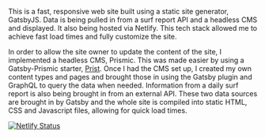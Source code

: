 This is a fast, responsive web site built using a static site
generator, GatsbyJS. Data is being pulled in from a surf report API and a headless CMS and displayed. It also being hosted via Netlify. This tech stack allowed me to achieve fast load times and fully customize the site.

In order to allow the site owner to update the content of the site, I implemented a
headless CMS, Prismic. This was made easier by using a Gatsby-Prismic starter, [Prist](https://github.com/margueriteroth/gatsby-prismic-starter-prist). Once I had the CMS set up, I created my own content types and pages and brought those in using the Gatsby plugin and GraphQL to query the data when needed. Information from a daily surf report is also being brought in from an external API. These two data sources are brought in by Gatsby and the whole site is compiled into static HTML, CSS and Javascript files, allowing for quick load times.


[![Netlify Status](https://api.netlify.com/api/v1/badges/b7a0e871-c5fd-4a82-9651-7df7a787400e/deploy-status)](https://app.netlify.com/sites/cowells-prismic/deploys)
